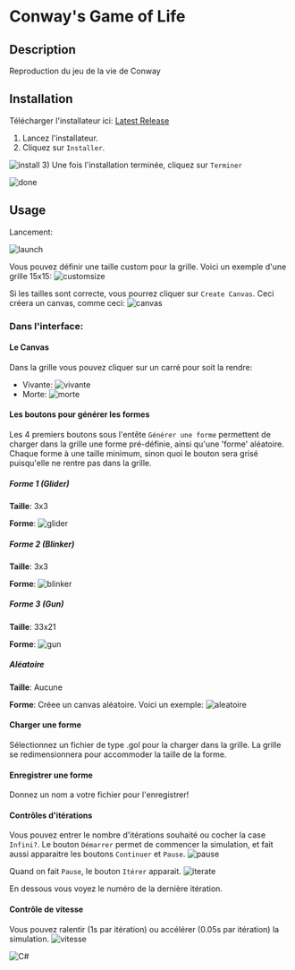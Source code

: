 # Conway's Game of Life

## Description

Reproduction du jeu de la vie de Conway

## Installation
Télécharger l'installateur ici: [Latest Release](https://github.com/kwidz/AndrewSoloProject/releases/tag/v1.0-release)

1) Lancez l'installateur.
2) Cliquez sur `Installer`.  

![install](assets/images/installation/1.PNG)
3) Une fois l'installation terminée, cliquez sur `Terminer`  

![done](assets/images/installation/2.PNG)


## Usage
Lancement:  

![launch](assets/images/utilisation/1.PNG)

Vous pouvez définir une taille custom pour la grille. Voici un exemple d'une grille 15x15:
![customsize](assets/images/utilisation/2.PNG)

Si les tailles sont correcte, vous pourrez cliquer sur `Create Canvas`.
Ceci créera un canvas, comme ceci:
![canvas](assets/images/utilisation/3.PNG)

### Dans l'interface:
#### Le Canvas
Dans la grille vous pouvez cliquer sur un carré pour soit la rendre:
- Vivante: ![vivante](assets/images/utilisation/5.PNG)
- Morte: ![morte](assets/images/utilisation/6.PNG)

#### Les boutons pour générer les formes
Les 4 premiers boutons sous l'entête `Générer une forme` permettent de charger dans
la grille une forme pré-définie, ainsi qu'une 'forme' aléatoire. Chaque forme à une taille
minimum, sinon quoi le bouton sera grisé puisqu'elle ne rentre pas dans la grille.

##### Forme 1 (Glider)
**Taille**: 3x3  

**Forme**: ![glider](assets/images/utilisation/7.PNG)
##### Forme 2 (Blinker)
**Taille**: 3x3  

**Forme**: ![blinker](assets/images/utilisation/8.PNG)
##### Forme 3 (Gun)
**Taille**: 33x21  

**Forme**: ![gun](assets/images/utilisation/9.PNG)
##### Aléatoire
**Taille**: Aucune  

**Forme**: Créee un canvas aléatoire. Voici un exemple:
![aleatoire](assets/images/utilisation/10.PNG)

#### Charger une forme
Sélectionnez un fichier de type .gol pour la charger dans la grille.
La grille se redimensionnera pour accommoder la taille de la forme.
#### Enregistrer une forme
Donnez un nom a votre fichier pour l'enregistrer!
#### Contrôles d'itérations
Vous pouvez entrer le nombre d'itérations souhaité ou cocher la case `Infini?`.
Le bouton `Démarrer` permet de commencer la simulation, et fait aussi apparaitre
les boutons `Continuer` et `Pause`. 
![pause](assets/images/utilisation/11.PNG)  

Quand on fait `Pause`, le bouton `Itérer` apparait.
![iterate](assets/images/utilisation/12.PNG)  

En dessous vous voyez le numéro de la dernière itération.
#### Contrôle de vitesse
Vous pouvez ralentir (1s par itération) ou accélérer (0.05s par itération) la simulation.
![vitesse](assets/images/utilisation/13.PNG)

![C#](https://img.shields.io/badge/c%23-%23239120.svg?style=for-the-badge&logo=c-sharp&logoColor=white)
